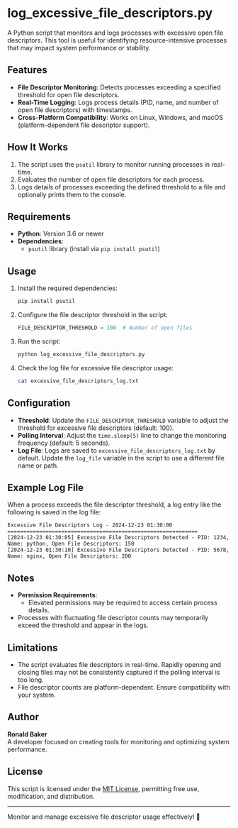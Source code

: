 
# log_excessive_file_descriptors.py

A Python script that monitors and logs processes with excessive open file descriptors. This tool is useful for identifying resource-intensive processes that may impact system performance or stability.

## Features

- **File Descriptor Monitoring**: Detects processes exceeding a specified threshold for open file descriptors.
- **Real-Time Logging**: Logs process details (PID, name, and number of open file descriptors) with timestamps.
- **Cross-Platform Compatibility**: Works on Linux, Windows, and macOS (platform-dependent file descriptor support).

## How It Works

1. The script uses the `psutil` library to monitor running processes in real-time.
2. Evaluates the number of open file descriptors for each process.
3. Logs details of processes exceeding the defined threshold to a file and optionally prints them to the console.

## Requirements

- **Python**: Version 3.6 or newer
- **Dependencies**:
  - `psutil` library (install via `pip install psutil`)

## Usage

1. Install the required dependencies:
   ```bash
   pip install psutil
   ```

2. Configure the file descriptor threshold in the script:
   ```python
   FILE_DESCRIPTOR_THRESHOLD = 100  # Number of open files
   ```

3. Run the script:
   ```bash
   python log_excessive_file_descriptors.py
   ```

4. Check the log file for excessive file descriptor usage:
   ```bash
   cat excessive_file_descriptors_log.txt
   ```

## Configuration

- **Threshold**: Update the `FILE_DESCRIPTOR_THRESHOLD` variable to adjust the threshold for excessive file descriptors (default: 100).
- **Polling Interval**: Adjust the `time.sleep(5)` line to change the monitoring frequency (default: 5 seconds).
- **Log File**: Logs are saved to `excessive_file_descriptors_log.txt` by default. Update the `log_file` variable in the script to use a different file name or path.

## Example Log File

When a process exceeds the file descriptor threshold, a log entry like the following is saved in the log file:

```
Excessive File Descriptors Log - 2024-12-23 01:30:00
============================================================
[2024-12-23 01:30:05] Excessive File Descriptors Detected - PID: 1234, Name: python, Open File Descriptors: 150
[2024-12-23 01:30:10] Excessive File Descriptors Detected - PID: 5678, Name: nginx, Open File Descriptors: 200
```

## Notes

- **Permission Requirements**:
  - Elevated permissions may be required to access certain process details.
- Processes with fluctuating file descriptor counts may temporarily exceed the threshold and appear in the logs.

## Limitations

- The script evaluates file descriptors in real-time. Rapidly opening and closing files may not be consistently captured if the polling interval is too long.
- File descriptor counts are platform-dependent. Ensure compatibility with your system.

## Author

**Ronald Baker**  
A developer focused on creating tools for monitoring and optimizing system performance.

## License

This script is licensed under the [MIT License](LICENSE), permitting free use, modification, and distribution.

---

Monitor and manage excessive file descriptor usage effectively! 📂
```
